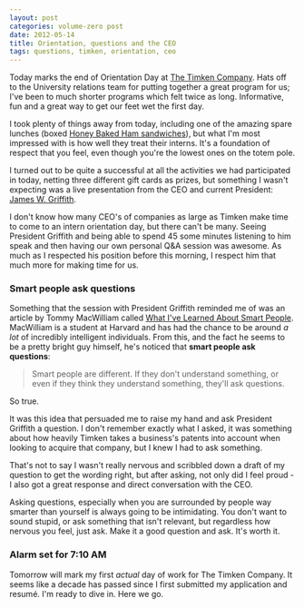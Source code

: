 ```yaml
---
layout: post
categories: volume-zero post
date: 2012-05-14
title: Orientation, questions and the CEO
tags: questions, timken, orientation, ceo
---
```


Today marks the end of Orientation Day at [The Timken Company](http://timken.com). Hats off to the University relations team for putting together a great program for us; I've been to much shorter programs which felt twice as long. Informative, fun and a great way to get our feet wet the first day.

I took plenty of things away from today, including one of the amazing spare lunches (boxed [Honey Baked Ham sandwiches](http://www.honeybakedham.com/catering.asp)), but what I'm most impressed with is how well they treat their interns. It's a foundation of respect that you feel, even though you're the lowest ones on the totem pole.

I turned out to be quite a successful at all the activities we had participated in today, netting three different gift cards as prizes, but something I wasn't expecting was a live presentation from the CEO and current President: [James W. Griffith](http://www.timken.com/en-us/about/leadership/Pages/JamesWGriffith.aspx).

I don't know how many CEO's of companies as large as Timken make time to come to an intern orientation day, but there can't be many. Seeing President Griffith and being able to spend 45 some minutes listening to him speak and then having our own personal Q&A session was awesome. As much as I respected his position before this morning, I respect him that much more for making time for us.

### Smart people ask questions

Something that the session with President Griffith reminded me of was an article by Tommy MacWilliam called [What I've Learned About Smart People](http://blog.tommymacwilliam.com/post/17500383225/what-ive-learned-about-smart-people). MacWilliam is a student at Harvard and has had the chance to be around *a lot* of incredibly intelligent individuals. From this, and the fact he seems to be a pretty bright guy himself, he's noticed that **smart people ask questions**:

> Smart people are different. If they don't understand something, or even if they think they understand something, they'll ask questions.

So true.

It was this idea that persuaded me to raise my hand and ask President Griffith a question. I don't remember exactly what I asked, it was something about how heavily Timken takes a business's patents into account when looking to acquire that company, but I knew I had to ask something.

That's not to say I wasn't really nervous and scribbled down a draft of my question to get the wording right, but after asking, not only did I feel proud - I also got a great response and direct conversation with the CEO.

Asking questions, especially when you are surrounded by people way smarter than yourself is always going to be intimidating. You don't want to sound stupid, or ask something that isn't relevant, but regardless how nervous you feel, just ask. Make it a good question and ask. It's worth it.


### Alarm set for 7:10 AM

Tomorrow will mark my first *actual* day of work for The Timken Company. It seems like a decade has passed since I first submitted my application and resumé. I'm ready to dive in. Here we go.
